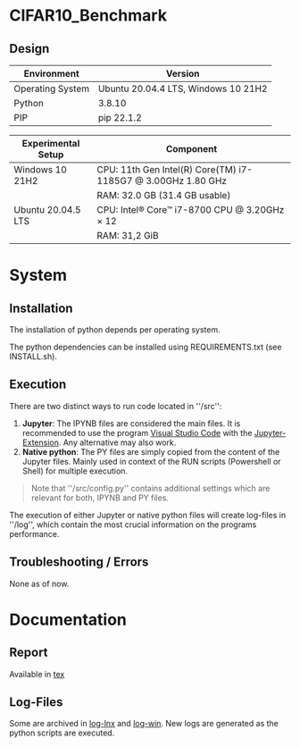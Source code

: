 # CIFAR10_Benchmark
## Design
| Environment      | Version            |
| ---------------- | ------------------ |
| Operating System | Ubuntu 20.04.4 LTS, Windows 10 21H2 |
| Python           | 3.8.10 |
| PIP              | pip 22.1.2 |

| Experimental Setup    | Component | 
| --- | --- |
| Windows 10 21H2       | CPU: 11th Gen Intel(R) Core(TM) i7-1185G7 @ 3.00GHz   1.80 GHz |
|                       | RAM: 32.0 GB (31.4 GB usable) |
| Ubuntu 20.04.5 LTS    | CPU: Intel® Core™ i7-8700 CPU @ 3.20GHz × 12  |
|                       | RAM: 31,2 GiB |

# System 
## Installation
The installation of python depends per operating system.

The python dependencies can be installed using REQUIREMENTS.txt (see INSTALL.sh).

## Execution
There are two distinct ways to run code located in ''/src'':
1. **Jupyter**: The IPYNB files are considered the main files. It is recommended to use the program
[Visual Studio Code](https://code.visualstudio.com/) with the [Jupyter-Extension](https://marketplace.visualstudio.com/items?itemName=ms-toolsai.jupyter). Any alternative may also work.
2. **Native python**: The PY files are simply copied from the content of the Jupyter files. Mainly used in context of the RUN scripts (Powershell or Shell) for multiple execution.

> Note that ''/src/config.py'' contains additional settings which are relevant for both, IPYNB and PY files.

The execution of either Jupyter or native python files will create log-files in ''/log'', which contain the most crucial information on the programs performance.

## Troubleshooting / Errors

None as of now.

# Documentation
## Report
Available in [tex](tex\main.pdf)

## Log-Files
Some are archived in [log-lnx](log-lnx) and [log-win](log-win). New logs are generated as the python scripts are executed.